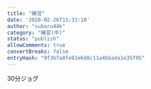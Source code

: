```yaml
---
title: "練習"
date: '2020-02-26T15:33:18'
author: "subaru44k"
category: "練習(中)"
status: "publish"
allowComments: true
convertBreaks: false
entryHash: "9f3b7a8fe83e6d8c11a4bbada1e35f95"
---
```

30分ジョグ
